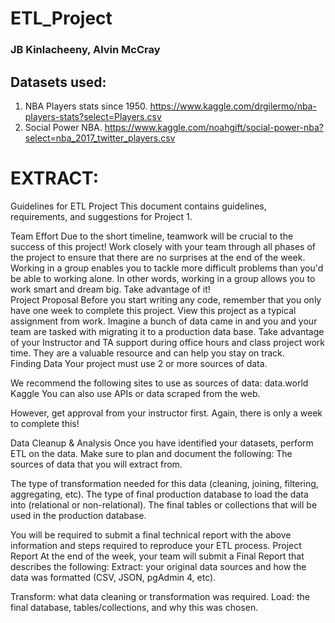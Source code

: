 # ETL_Project 
### JB Kinlacheeny, Alvin McCray
## Datasets used: 
1.	NBA Players stats since 1950. https://www.kaggle.com/drgilermo/nba-players-stats?select=Players.csv 
2.	Social Power NBA. https://www.kaggle.com/noahgift/social-power-nba?select=nba_2017_twitter_players.csv

# EXTRACT:


Guidelines for ETL Project This document contains guidelines, requirements, and suggestions for Project 1.  

Team Effort Due to the short timeline, teamwork will be crucial to the success of this project! Work closely with your team through all phases of the project to ensure that there are no surprises at the end of the week. 
Working in a group enables you to tackle more difficult problems than you'd be able to working alone. In other words, working in a group allows you to work smart and dream big. Take advantage of it!  
Project Proposal Before you start writing any code, remember that you only have one week to complete this project. 
View this project as a typical assignment from work. Imagine a bunch of data came in and you and your team are tasked with migrating it to a production data base. 
Take advantage of your Instructor and TA support during office hours and class project work time. They are a valuable resource and can help you stay on track.  
Finding Data Your project must use 2 or more sources of data. 

We recommend the following sites to use as sources of data:   data.world   Kaggle   You can also use APIs or data scraped from the web. 

However, get approval from your instructor first. Again, there is only a week to complete this!  

Data Cleanup &amp; Analysis Once you have identified your datasets, perform ETL on the data. Make sure to plan and document the following:   The sources of data that you will extract from.   

The type of transformation needed for this data (cleaning, joining, filtering, aggregating, etc).   The type of final production database to load the data into (relational or non-relational).   The final tables or collections that will be used in the production database.   

You will be required to submit a final technical report with the above information and steps required to reproduce your ETL process.  Project Report At the end of the week, your team will submit a Final Report that describes the following:   Extract: your original data sources and how the data was formatted (CSV, JSON, pgAdmin 4, etc).   

Transform: what data cleaning or transformation was required.   Load: the final database, tables/collections, and why this was chosen.
